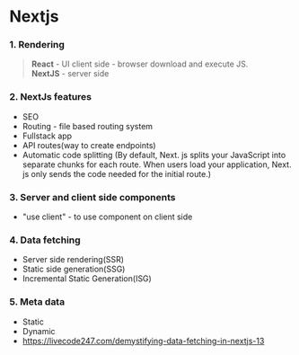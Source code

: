 # Nextjs

### 1. Rendering
> **React** - UI client side - browser download and execute JS.<br/> **NextJS** - server side

### 2. NextJs features
 - SEO 
 - Routing - file based routing system
 - Fullstack app
 - API routes(way to create endpoints) 
 - Automatic code splitting (By default, Next. js splits your JavaScript into separate chunks for each route. When users load your application, Next. js only sends the code needed for the initial route.)

  ### 3. Server and client side components
  - "use client" - to use component on client side
  
  ### 4. Data fetching
  - Server side rendering(SSR)
  - Static side generation(SSG)
  - Incremental Static Generation(ISG)

  ### 5. Meta data
   - Static
   - Dynamic
   - https://livecode247.com/demystifying-data-fetching-in-nextjs-13